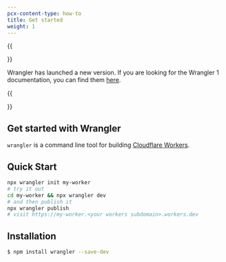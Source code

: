 ```yaml
---
pcx-content-type: how-to
title: Get started
weight: 1
---
```


{{<Aside type="note">}}

Wrangler has launched a new version. If you are looking for the Wrangler 1 documentation, you can find them [here](/workers/wrangler/cli-wrangler/install-update/).

{{</Aside>}}

## Get started with Wrangler

`wrangler` is a command line tool for building [Cloudflare Workers](https://workers.cloudflare.com/).

## Quick Start

```bash
npx wrangler init my-worker
# try it out
cd my-worker && npx wrangler dev
# and then publish it
npx wrangler publish
# visit https://my-worker.<your workers subdomain>.workers.dev
```

## Installation

```bash
$ npm install wrangler --save-dev
```
